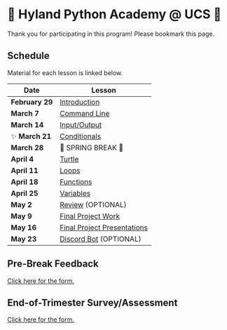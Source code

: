 # 🐍 Hyland Python Academy @ UCS 🐍
Thank you for participating in this program! Please bookmark this page.

## Schedule
Material for each lesson is linked below.

| Date | Lesson |
|-|-|
| **February 29**| [Introduction](HelloPy/StudentDesc.md) |
| **March 7** | [Command Line](CommandLine/StudentDesc.md) |
| **March 14** | [Input/Output](InputOutput/StudentDesc.md) |
| ✨ **March 21** | [Conditionals](Conditionals/StudentDesc.md) |
| **March 28** | 🌷 SPRING BREAK 🌷 |
| **April 4** | [Turtle](Turtle/StudentDesc.md) |
| **April 11** | [Loops](Loops/StudentDesc.md) |
| **April 18** | [Functions](Functions/StudentDesc.md) |
| **April 25** | [Variables](Variables/StudentDesc.md) |
| **May 2** | [Review](Review/StudentDesc.md) (OPTIONAL) |
| **May 9** | [Final Project Work](FinalProjectWork/StudentDesc.md) |
| **May 16** | [Final Project Presentations](FinalProjectPresentations/StudentDesc.md) |
| **May 23** | [Discord Bot](DiscordBot/StudentDesc.md) (OPTIONAL) |

## Pre-Break Feedback
[Click here for the form.](https://forms.office.com/r/516My0vzxq)

## End-of-Trimester Survey/Assessment
[Click here for the form.](TODO)
